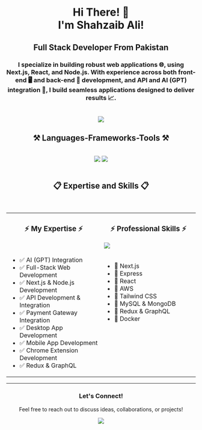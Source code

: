 <h1 align="center">
    Hi There! 👋  
    <br/>
    I'm Shahzaib Ali!
</h1>
<h2 align="center">Full Stack Developer From Pakistan</h2>
<div align="center"> 
<h3>
 I specialize in building robust web applications 🌐, using Next.js, React, and Node.js. 
 With experience across both front-end 🖥️ and back-end 💾 development, and API and AI (GPT) integration 🤖, 
 I build seamless applications designed to deliver results 📈. 
</h3>
</div>
<br>
<div align="center"> 
  <a href="https://www.linkedin.com/in/shahzaib-ali-zaibi/" >
    <img src="https://img.shields.io/badge/LinkedIn-0077B5?style=flat&logo=linkedin&logoColor=white"  />
  </a>
</div>



<h2 align="center">⚒️ Languages-Frameworks-Tools ⚒️</h2>
<br/>
<div align="center">
   <img src="https://skillicons.dev/icons?i=nextjs,express,nodejs,react,javascript,aws,bootstrap,tailwind,mysql,postgres,mongodb" />
   <img src="https://skillicons.dev/icons?i=vscode,git,github,vite,redux,linux,postman,docker,graphql" />
</div>

<br/>
<h2 align="center">📋 Expertise and Skills 📋</h2>
<br/>

<table>
  <tr>
    <!-- Left Side: Interests -->
    <td valign="top" width="50%">
      <h3 align="center">⚡ My Expertise ⚡</h3>
    <br/>
    <ul >
      <li>✅ AI (GPT) Integration</li>
      <li>✅ Full-Stack Web Development</li>
      <li>✅ Next.js & Node.js Development</li>
      <li>✅ API Development & Integration</li>
      <li>✅ Payment Gateway Integration</li>
      <li>✅ Desktop App Development</li>
      <li>✅ Mobile App Development</li>
      <li>✅ Chrome Extension Development</li>
      <li>✅ Redux & GraphQL </li>
    </ul>
    </td>
    <td valign="top" width="50%">
      <h3 align="center">⚡ Professional Skills ⚡</h3>
      <div align="left">
        <img src="https://skillicons.dev/icons?i=nextjs,express,nodejs,react,aws,tailwind,mysql,mongodb,vscode,git,redux,docker,graphql" />
      </div>
      <br/>
      <ul>
        <li>🌟 Next.js</li>
        <li>🌟 Express</li>
        <li>🌟 React</li>
        <li>🌟 AWS</li>
        <li>🌟 Tailwind CSS</li>
        <li>🌟 MySQL & MongoDB</li>
        <li>🌟 Redux & GraphQL</li>
        <li>🌟 Docker</li>
      </ul>
    </td>
  </tr>
</table>

<hr/>

<h3 align="center">Let's Connect!</h3>
<p align="center">
Feel free to reach out to discuss ideas, collaborations, or projects!
<div align="center"> 
  <a href="https://www.linkedin.com/in/shahzaib-ali-zaibi/" >
    <img src="https://img.shields.io/badge/LinkedIn-0077B5?style=flat&logo=linkedin&logoColor=white" />
  </a>
</div>
</p>

